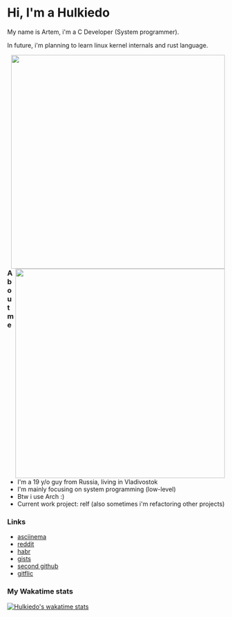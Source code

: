 # Hi, I'm a Hulkiedo
My name is Artem, i'm a C Developer (System programmer).

In future, i'm planning to learn linux kernel internals and rust language.

<p>
  <table="right">
  <tr>
      <td>
      <img width="495px" align="right" src="https://github-readme-stats.vercel.app/api/top-langs/?username=hulkiedo17&hide=html&layout=compact&hide_border=true&border_radius=0&theme=dark&icon_color=5194f0&bg_color=0d1117" />
      <img width="485px" align="right" src="https://github-readme-stats.vercel.app/api?username=hulkiedo17&hide_border=true&border_radius=0&count_private=false&layout=compact&hide_title=false&show_icons=true&theme=dark&icon_color=5194f0&bg_color=0d1117" />
      </td>
  </tr>
</p>

### About me
- I'm a 19 y/o guy from Russia, living in Vladivostok
- I'm mainly focusing on system programming (low-level)
- Btw i use Arch :)
- Current work project: relf (also sometimes i'm refactoring other projects)

### Links

- [asciinema](https://asciinema.org/~Hulkiedo)
- [reddit](https://www.reddit.com/user/Zmishenko)
- [habr](https://habr.com/ru/users/artem_mironov/)
- [gists](https://gist.github.com/hulkiedo17)
- [second github](https://github.com/hulkiedo19)
- [gitflic](https://gitflic.ru/user/molenay)

### My Wakatime stats

[![Hulkiedo's wakatime stats](https://github-readme-stats.vercel.app/api/wakatime?username=Hulkiedo&theme=github_dark&layout=compact)](https://wakatime.com/@Hulkiedo)
